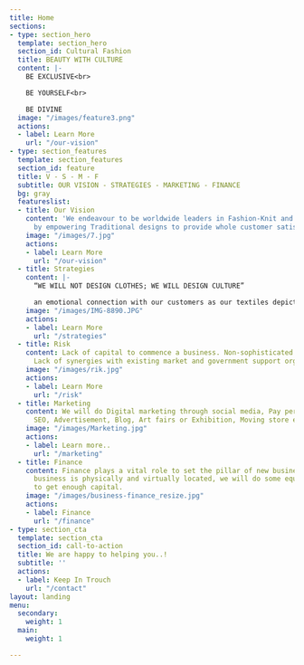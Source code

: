```yaml
---
title: Home
sections:
- type: section_hero
  template: section_hero
  section_id: Cultural Fashion
  title: BEAUTY WITH CULTURE
  content: |-
    BE EXCLUSIVE<br>

    BE YOURSELF<br>

    BE DIVINE
  image: "/images/feature3.png"
  actions:
  - label: Learn More
    url: "/our-vision"
- type: section_features
  template: section_features
  section_id: feature
  title: V - S - M - F
  subtitle: OUR VISION - STRATEGIES - MARKETING - FINANCE
  bg: gray
  featureslist:
  - title: Our Vision
    content: 'We endeavour to be worldwide leaders in Fashion-Knit and Fashion Outwear
      by empowering Traditional designs to provide whole customer satisfaction '
    image: "/images/7.jpg"
    actions:
    - label: Learn More
      url: "/our-vision"
  - title: Strategies
    content: |-
      “WE WILL NOT DESIGN CLOTHES; WE WILL DESIGN CULTURE”

      an emotional connection with our customers as our textiles depict their culture and help them to keep connected with their traditions.
    image: "/images/IMG-8890.JPG"
    actions:
    - label: Learn More
      url: "/strategies"
  - title: Risk
    content: Lack of capital to commence a business. Non-sophisticated marketing sense.
      Lack of synergies with existing market and government support organizations.
    image: "/images/rik.jpg"
    actions:
    - label: Learn More
      url: "/risk"
  - title: Marketing
    content: We will do Digital marketing through social media, Pay per click, and
      SEO, Advertisement, Blog, Art fairs or Exhibition, Moving store etc..
    image: "/images/Marketing.jpg"
    actions:
    - label: Learn more..
      url: "/marketing"
  - title: Finance
    content: Finance plays a vital role to set the pillar of new business. As our
      business is physically and virtually located, we will do some equity financing
      to get enough capital.
    image: "/images/business-finance_resize.jpg"
    actions:
    - label: Finance
      url: "/finance"
- type: section_cta
  template: section_cta
  section_id: call-to-action
  title: We are happy to helping you..!
  subtitle: ''
  actions:
  - label: Keep In Trouch
    url: "/contact"
layout: landing
menu:
  secondary:
    weight: 1
  main:
    weight: 1

---
```

